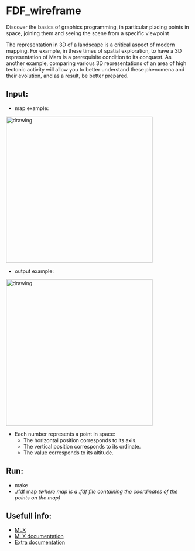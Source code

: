 # **FDF_wireframe**
Discover the basics of graphics programming, in particular placing points in space, joining them and seeing the scene from a specific viewpoint

The representation in 3D of a landscape is a critical aspect of modern mapping. For example, in these times of spatial exploration, to have a 3D representation of Mars is a prerequisite condition to its conquest. As another example, comparing various 3D representations of an area of high tectonic
activity will allow you to better understand these phenomena and their evolution, and as a result, be better prepared.

Input:
---
- map example: 

<img src="https://user-images.githubusercontent.com/73645395/210597906-8f8ef1c0-4db8-4220-8d33-550dec16d4b7.png" alt="drawing" width="400"/>

- output example: 

<img src="https://user-images.githubusercontent.com/73645395/210598729-775554fa-c921-4094-bbf8-3de784d5e34c.png" alt="drawing" width="400"/>


- Each number represents a point in space:
  - The horizontal position corresponds to its axis.
  - The vertical position corresponds to its ordinate.
  - The value corresponds to its altitude.

Run:
----
- make
- ./fdf map   *(where map is a .fdf file containing the coordinates of the points on the map)*

Usefull info:
----
- [MLX](https://github.com/codam-coding-college/MLX42)
- [MLX documentation](https://harm-smits.github.io/42docs/libs/minilibx)
- [Extra documentation](https://github.com/qst0/ft_libgfx)
